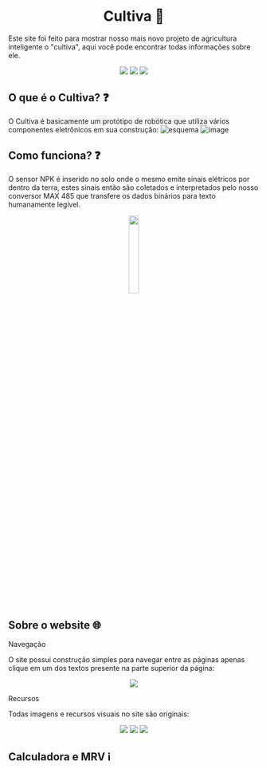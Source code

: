 <h1 align="center"> Cultiva 🌱 </h1>
  Este site foi feito para mostrar nosso mais novo projeto de agricultura inteligente o "cultiva", aqui você pode encontrar todas informações sobre ele.
<p align="center">
<img loading="lazy" src="https://img.shields.io/badge/html5-%23E34F26.svg?style=for-the-badge&logo=html5&logoColor=white" />
<img loading="lazy" src="https://img.shields.io/badge/css3-%231572B6.svg?style=for-the-badge&logo=css3&logoColor=white" />
<img loading="lazy" src="https://img.shields.io/badge/javascript-%23323330.svg?style=for-the-badge&logo=javascript&logoColor=%23F7DF1E"/>
</p>  

## O que é o Cultiva? ❓
  O Cultiva é basicamente um protótipo de robótica que utiliza vários componentes eletrônicos em sua construção:
![esquema](https://github.com/user-attachments/assets/c5879af3-7a6a-446e-a675-104aa2082c82)
![image](https://github.com/user-attachments/assets/d1dade58-f1c8-4b45-87b6-48ef77643260)

## Como funciona? ❓
  O sensor NPK é inserido no solo onde o mesmo emite sinais elétricos por dentro da terra, estes sinais então são coletados e interpretados pelo nosso conversor MAX 485 que transfere os dados binários para texto humanamente legível.

<p align="center">
<img width="20%" src="https://github.com/user-attachments/assets/bedf9001-a659-44bd-921b-fec81a18215c"/>
</p>

## Sobre o website 🌐
<p>Navegação</p>
O site possui construção simples para navegar entre as páginas apenas clique em um dos textos presente na parte superior da página: 
<p align="center">
<img src="https://github.com/user-attachments/assets/85bdc317-4d69-40c6-9301-72c81020efbd" />
</p>

<p>Recursos</p>
Todas imagens e recursos visuais no site são originais:
<p align="center">
  <img widht="70%" src="https://github.com/user-attachments/assets/7820187b-6916-4399-a535-4a7e540b62c0" />
  <img widht="70%" src="https://github.com/user-attachments/assets/bfbd9ead-3eeb-42fa-a06f-11032aca9e97" />
  <img widht="70%" src="https://github.com/user-attachments/assets/b9e7d9ff-2a46-4253-80bb-6534b28e167d" />
</p>


## Calculadora e MRV ℹ
